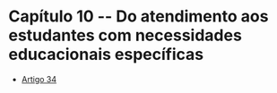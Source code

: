 # Capítulo 10 -- Do atendimento aos estudantes com necessidades educacionais específicas

- [Artigo 34](art-34.md)
